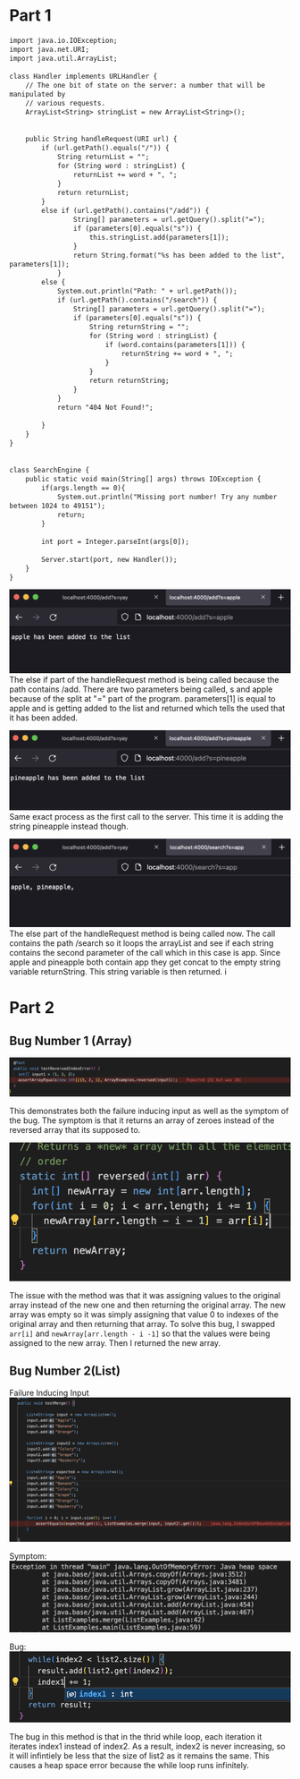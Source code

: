  # Part 1

```
import java.io.IOException;
import java.net.URI;
import java.util.ArrayList;

class Handler implements URLHandler {
    // The one bit of state on the server: a number that will be manipulated by
    // various requests.
    ArrayList<String> stringList = new ArrayList<String>();


    public String handleRequest(URI url) {
        if (url.getPath().equals("/")) {
            String returnList = "";
            for (String word : stringList) {
                returnList += word + ", ";
            }
            return returnList;
        }
        else if (url.getPath().contains("/add")) {
                String[] parameters = url.getQuery().split("=");
                if (parameters[0].equals("s")) {
                    this.stringList.add(parameters[1]);
                }
                return String.format("%s has been added to the list", parameters[1]);
            }
        else {
            System.out.println("Path: " + url.getPath());
            if (url.getPath().contains("/search")) {
                String[] parameters = url.getQuery().split("=");
                if (parameters[0].equals("s")) {
                    String returnString = "";
                    for (String word : stringList) {
                        if (word.contains(parameters[1])) {
                            returnString += word + ", ";
                        }
                    }
                    return returnString;
                }
            }
            return "404 Not Found!";
                
        }
    }
}


class SearchEngine {
    public static void main(String[] args) throws IOException {
        if(args.length == 0){
            System.out.println("Missing port number! Try any number between 1024 to 49151");
            return;
        }

        int port = Integer.parseInt(args[0]);

        Server.start(port, new Handler());
    }
}
```

!['adding first string'](firstimage.png) 
The else if part of the handleRequest method is being called because the path contains /add. There are two parameters being called, s and apple because of the split at "=" part of the program. parameters[1] is equal to apple and is getting added to the list and returned which tells the used that it has been added. 



!['adding second string'](secondstring.png) 
Same exact process as the first call to the server. This time it is adding the string pineapple instead though. 



!['search'](thirdstring.png) 
The else part of the handleRequest method is being called now. The call contains the path /search so it loops the arrayList and see if each string contains the second parameter of the call which in this case is app. Since apple and pineapple both contain app they get concat to the empty string variable returnString. This string variable is then returned. i











# Part 2

## Bug Number 1 (Array)
 !['Failure Inducing input'](failureinput1.png)

 This demonstrates both the failure inducing input as well as the symptom of the bug. The symptom is that it returns an array of zeroes instead of the reversed array that its supposed to. 

 ![Bug Fix](bug_fixed1.png)

 The issue with the method was that it was assigning values to the original array instead of the new one and then returning the original array. The new array was empty so it was simply assigning that value 0 to indexes of the original array and then returning that array. To solve this bug, I swapped `arr[i]` and `newArray[arr.length - i -1]` so that the values were being assigned to the new array. Then I returned the new array. 

 ## Bug Number 2(List)

Failure Inducing Input
 !['Failure Inducing Input'](failureinput2.png)

Symptom:
 !["Symptom"](symptom2.png)

 Bug:
 ![bug2](bug2.png)

 The bug in this method is that in the thrid while loop, each iteration it iterates index1 instead of index2. As a result, index2 is never increasing, so it will infintiely be less that the size of list2 as it remains the same. This causes a heap space error because the while loop runs infinitely. 


